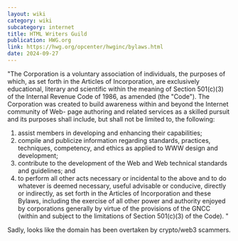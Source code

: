 ```yaml
---
layout: wiki
category: wiki
subcategory: internet
title: HTML Writers Guild
publication: HWG.org
link: https://hwg.org/opcenter/hwginc/bylaws.html
date: 2024-09-27
---
```


"The Corporation is a voluntary association of individuals, the purposes of which, as set forth in the Articles of Incorporation, are exclusively educational, literary and scientific within the meaning of Section 501(c)(3) of the Internal Revenue Code of 1986, as amended (the "Code"). The Corporation was created to build awareness within and beyond the Internet community of Web- page authoring and related services as a skilled pursuit and its purposes shall include, but shall not be limited to, the following:

1. assist members in developing and enhancing their capabilities;
2. compile and publicize information regarding standards, practices, techniques, competency, and ethics as applied to WWW design and development;
3. contribute to the development of the Web and Web technical standards and guidelines; and
4. to perform all other acts necessary or incidental to the above and to do whatever is deemed necessary, useful advisable or conducive, directly or indirectly, as set forth in the Articles of Incorporation and these Bylaws, including the exercise of all other power and authority enjoyed by corporations generally by virtue of the provisions of the GNCC (within and subject to the limitations of Section 501(c)(3) of the Code). "

Sadly, looks like the domain has been overtaken by crypto/web3 scammers.
